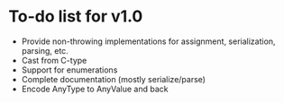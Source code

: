 # To-do list for v1.0

* Provide non-throwing implementations for assignment, serialization, parsing, etc.
* Cast from C-type
* Support for enumerations
* Complete documentation (mostly serialize/parse)
* Encode AnyType to AnyValue and back
